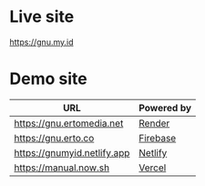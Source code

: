 # Live site
https://gnu.my.id

# Demo site

URL | Powered by
---------|----------
 https://gnu.ertomedia.net | [Render](https://gnu.onrender.com/)
 https://gnu.erto.co | [Firebase](https://gnumyid.web.app/)
 https://gnumyid.netlify.app | [Netlify](https://gnumyid.netlify.app/)
 https://manual.now.sh | [Vercel](https://manual.now.sh/)
